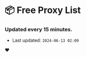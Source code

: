 # :package: Free Proxy List
### Updated every 15 minutes.

- Last updated: `2024-06-13 02:09`

:heart:
